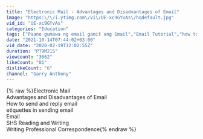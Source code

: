 ```yaml
---
title: "Electronic Mail - Advantages and Disadvantages of Email"
image: "https:\/\/i.ytimg.com\/vi\/UE-xc9GYvAs\/hqdefault.jpg"
vid_id: "UE-xc9GYvAs"
categories: "Education"
tags: ["Paano gumawa ng email gamit ang Gmail","Email Tutorial","how to send email"]
date: "2021-10-14T07:44:02+03:00"
vid_date: "2020-02-19T12:02:55Z"
duration: "PT9M21S"
viewcount: "3662"
likeCount: "81"
dislikeCount: "6"
channel: "Garry Anthony"
---
```

{% raw %}Electronic Mail<br />Advantages and Disadvantages of Email<br />How to send and reply email<br />etiquettes in sending email<br />Email<br />SHS Reading and Writing<br />Writing Professional Correspondence{% endraw %}
